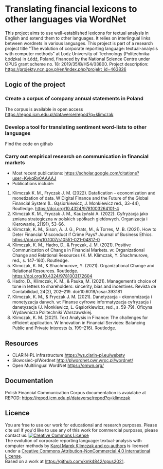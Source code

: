 # Translating financial lexicons to other languages via WordNet
This project aims to use well-established lexicons for textual analysis in English and extend them to other languages. It relies on interlingual links between wordnets in various languages. 
This project is part of a research project title "The evolution of corporate reporting language: textual-analysis with computer methods" at Lodz University of Technology (Politechnika Łódzka) in Łódź, Poland, financed by the National Science Centre under OPUS grant scheme no. 18: 2019/35/B/HS4/03800. Project description: https://projekty.ncn.gov.pl/en/index.php?projekt_id=463826
## Logic of the project
### Create a corpus of company annual statements in Poland
The corpus is available in open access https://repod.icm.edu.pl/dataverse/repod?q=klimczak
### Develop a tool for translating sentiment word-lists to other languages
Find the code on github
### Carry out empirical research on communication in financial markets
* Most recent publications: https://scholar.google.com/citations?user=KykqRv0AAAAJ
* Publications include:
1. Klimczak K. M., Fryczak J. M. (2022). Datafication – economization and monetization of data. W Digital Finance and the Future of the Global Financial System (L. Gąsiorkiewicz, J. Monkiewicz red., 33-44), Routledge. https://doi.org/10.4324/9781003264101-4
2. Klimczak K. M., Fryczak J. M., Kaużyński A. (2022). Cyfryzacja jako zmiana strategiczna w polskich spółkach giełdowych. Organizacja i Kierowanie, 2(191), 53-66.
3. Klimczak, K. M., Sison, A. J. G., Prats, M., & Torres, M. B. (2021). How to Deter Financial Misconduct if Crime Pays? Journal of Business Ethics. https://doi.org/10.1007/s10551-021-04817-0
4. Klimczak, K. M., Hadro, D., & Fryczak, J. M. (2021). Positive Communication of Change in Financial Markets. w: Organizational Change and Relational Resources (K. M. Klimczak, Y. Shachmurove, red., s. 147-160). Routledge.
5. Klimczak, K. M., & Shachmurove, Y. (2021). Organizational Change and Relational Resources. Routledge. https://doi.org/10.4324/9781003172604
6. Hadro, D., Klimczak, K. M., & Pauka, M. (2021). Management’s choice of tone in letters to shareholders: sincerity, bias and incentives. Revista de Contabilidad, 24(2), 202–219. doi:10.6018/rcsar.393181
7. Klimczak, K. M., & Fryczak J. M. (2021). Danetyzacja - ekonomizacja i monetyzacja danych. w: Finanse cyfrowe informatyzacja cyfryzacja i danetyzacja (J. Monkiewicz, L. Gąsiorkiewicz, red., s. 59-79). Oficyna Wydawnicza Politechniki Warszawskiej.
8. Klimczak, K. M. (2021). Text Analysis in Finance: The challenges for efficient application. W Innovation in Financial Services: Balancing Public and Private Interests (s. 199–216). Routledge.
## Resources
* CLARIN-PL infrastructure https://ws.clarin-pl.eu/websty
* Słowosieć-plWordnet http://plwordnet.pwr.wroc.pl/wordnet/
* Open Multilingual WordNet https://omwn.org/
## Documentation
Polish Financial Communication Corpus documentation is avaialabe at REPOD: https://repod.icm.edu.pl/dataverse/repod?q=klimczak
## Licence
You are free to use our work for educational and research purposes. Please cite us! If you'd like to use any of this work for commercial purposes, please contact us.
<a rel="license" href="http://creativecommons.org/licenses/by-nc/4.0/"><img alt="Creative Commons License" style="border-width:0" src="https://i.creativecommons.org/l/by-nc/4.0/88x31.png" /></a><br /><span xmlns:dct="http://purl.org/dc/terms/" property="dct:title">The evolution of corporate reporting language: textual-analysis with computer methods</span> by <a xmlns:cc="http://creativecommons.org/ns#" href="https://projekty.ncn.gov.pl/en/index.php?projekt_id=463826" property="cc:attributionName" rel="cc:attributionURL">Karol Marek Klimczak and co-authors</a> is licensed under a <a rel="license" href="http://creativecommons.org/licenses/by-nc/4.0/">Creative Commons Attribution-NonCommercial 4.0 International License</a>.<br />Based on a work at <a xmlns:dct="http://purl.org/dc/terms/" href="https://github.com/kmk4842/opus2021" rel="dct:source">https://github.com/kmk4842/opus2021</a>.

